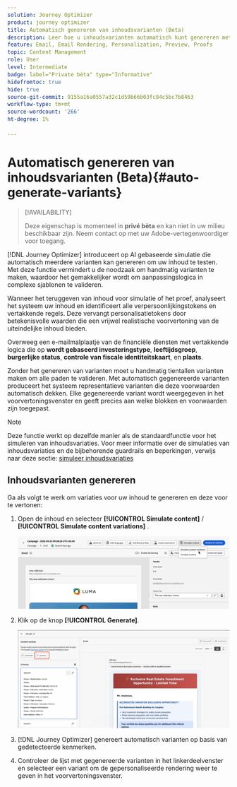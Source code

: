 ```yaml
---
solution: Journey Optimizer
product: journey optimizer
title: Automatisch genereren van inhoudsvarianten (Beta)
description: Leer hoe u inhoudsvarianten automatisch kunt genereren met behulp van op AI gebaseerde simulatie.
feature: Email, Email Rendering, Personalization, Preview, Proofs
topic: Content Management
role: User
level: Intermediate
badge: label="Private bèta" type="Informative"
hidefromtoc: true
hide: true
source-git-commit: 9155a16a0557a32c1d59b66b03fc84c5bc7b8463
workflow-type: tm+mt
source-wordcount: '266'
ht-degree: 1%

---
```



# Automatisch genereren van inhoudsvarianten (Beta){#auto-generate-variants}

>[!AVAILABILITY]
>
>Deze eigenschap is momenteel in **privé bèta** en kan niet in uw milieu beschikbaar zijn. Neem contact op met uw Adobe-vertegenwoordiger voor toegang.

[!DNL Journey Optimizer] introduceert op AI gebaseerde simulatie die automatisch meerdere varianten kan genereren om uw inhoud te testen. Met deze functie vermindert u de noodzaak om handmatig varianten te maken, waardoor het gemakkelijker wordt om aanpassingslogica in complexe sjablonen te valideren.

Wanneer het teruggeven van inhoud voor simulatie of het proef, analyseert het systeem uw inhoud en identificeert alle verpersoonlijkingstokens en vertakkende regels. Deze vervangt personalisatietokens door betekenisvolle waarden die een vrijwel realistische voorvertoning van de uiteindelijke inhoud bieden.

Overweeg een e-mailmalplaatje van de financiële diensten met vertakkende logica die op **wordt gebaseerd investeringstype**, **leeftijdsgroep**, **burgerlijke status**, **controle van fiscale identiteitskaart**, en **plaats**.

Zonder het genereren van varianten moet u handmatig tientallen varianten maken om alle paden te valideren. Met automatisch gegenereerde varianten produceert het systeem representatieve varianten die deze voorwaarden automatisch dekken.  Elke gegenereerde variant wordt weergegeven in het voorvertoningsvenster en geeft precies aan welke blokken en voorwaarden zijn toegepast.

>[!NOTE]
>
>Deze functie werkt op dezelfde manier als de standaardfunctie voor het simuleren van inhoudsvariaties. Voor meer informatie over de simulaties van inhoudsvariaties en de bijbehorende guardrails en beperkingen, verwijs naar deze sectie: [ simuleer inhoudsvariaties ](../test-approve/simulate-sample-input.md)

## Inhoudsvarianten genereren

Ga als volgt te werk om variaties voor uw inhoud te genereren en deze voor te vertonen:

1. Open de inhoud en selecteer **[!UICONTROL Simulate content]** / **[!UICONTROL Simulate content variations]** .

   ![](assets/simulate-sample.png)

2. Klik op de knop **[!UICONTROL Generate]**.

   ![](assets/simulate-generate-variant.png)

3. [!DNL Journey Optimizer] genereert automatisch varianten op basis van gedetecteerde kenmerken.

4. Controleer de lijst met gegenereerde varianten in het linkerdeelvenster en selecteer een variant om de gepersonaliseerde rendering weer te geven in het voorvertoningsvenster.
